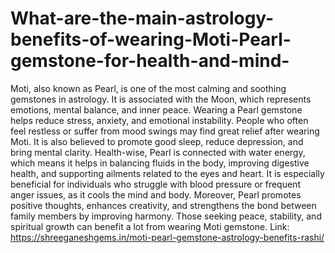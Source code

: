 # What-are-the-main-astrology-benefits-of-wearing-Moti-Pearl-gemstone-for-health-and-mind-

Moti, also known as Pearl, is one of the most calming and soothing gemstones in astrology. It is associated with the Moon, which represents emotions, mental balance, and inner peace. Wearing a Pearl gemstone helps reduce stress, anxiety, and emotional instability. People who often feel restless or suffer from mood swings may find great relief after wearing Moti. It is also believed to promote good sleep, reduce depression, and bring mental clarity. Health-wise, Pearl is connected with water energy, which means it helps in balancing fluids in the body, improving digestive health, and supporting ailments related to the eyes and heart. It is especially beneficial for individuals who struggle with blood pressure or frequent anger issues, as it cools the mind and body. Moreover, Pearl promotes positive thoughts, enhances creativity, and strengthens the bond between family members by improving harmony. Those seeking peace, stability, and spiritual growth can benefit a lot from wearing Moti gemstone.
Link: https://shreeganeshgems.in/moti-pearl-gemstone-astrology-benefits-rashi/
